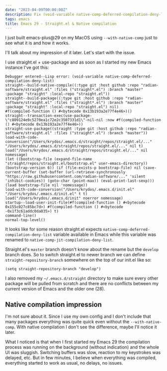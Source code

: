 ```yaml
---
date: "2023-04-09T00:00:00Z"
description: Fix (void-variable native-comp-deferred-compilation-deny-list) error
tags: emacs
title: Emacs 29 - Straight.el & Native compilation
---
```


I just built emacs-plus@29 on my MacOS using `--with-native-comp` just
to see what it is and how it works.

I'll talk about my impression of it later. Let's start with the issue.

I use straight.el + use-package and as soon as I started my
new Emacs instance I've got this:


```emacs-lisp
Debugger entered--Lisp error: (void-variable native-comp-deferred-compilation-deny-list)
straight--build-native-compile((:type git :host github :repo "radian-software/straight.el" :files ("straight*.el") :branch "master" :package "straight" :local-repo "straight.el"))
straight--build-package((:type git :host github :repo "radian-software/straight.el" :files ("straight*.el") :branch "master" :package "straight" :local-repo "straight.el") nil)
#f(compiled-function () #<bytecode 0x13b193a2e77f4e46>)()
straight--transaction-exec(use-package-\"c809124e9c5270ea1c72e2c3507331d1\"-nil-nil :now #f(compiled-function () #<bytecode 0x13b193a2e77f4e46>))
straight-use-package((straight :type git :host github :repo "radian-software/straight.el" :files ("straight*.el") :branch "master"))
load-with-code-conversion("/Users/krydos/.emacs.d/straight/repos/straight.el/..." "/Users/krydos/.emacs.d/straight/repos/straight.el/..." nil t)
load("/Users/krydos/.emacs.d/straight/repos/straight.el/..." nil nomessage)
(let ((bootstrap-file (expand-file-name "straight/repos/straight.el/bootstrap.el" user-emacs-directory)) (bootstrap-version 6)) (if (file-exists-p bootstrap-file) nil (save-current-buffer (set-buffer (url-retrieve-synchronously "https://raw.githubusercontent.com/radian-software/..." 'silent 'inhibit-cookies)) (goto-char (point-max)) (eval-print-last-sexp))) (load bootstrap-file nil 'nomessage))
load-with-code-conversion("/Users/krydos/.emacs.d/init.el" "/Users/krydos/.emacs.d/init.el" t t)
load("/Users/krydos/.emacs.d/init" noerror nomessage)
startup--load-user-init-file(#f(compiled-function () #<bytecode 0x155c027c85bc7d>) #f(compiled-function () #<bytecode -0x1f3c61addc0da035>) t)
command-line()
normal-top-level()

```


It looks like for some reason straight.el expects `native-comp-deferred-compilation-deny-list` variable available in Emacs while
this variable was renamed to `native-comp-jit-compilation-deny-list`.

Straight.el's `master` branch doesn't know about the rename but the `develop` branch does.
So to switch straight.el to newer branch we can define `straight-repository-branch` somewhere on the top of our init.el like so:
```emacs-lisp
(setq straight-repository-branch "develop")
```

I also removed my `~/.emacs.d/straight` directory to make sure every other package will be pulled from scratch
and there are no conflicts between my current version of Emacs and the older one (28).

## Native compilation impression

I'm not sure about it. Since I use my own config and I don't include that many packages everything was quite quick
even without the `--with-native-comp`.
With native compilation I don't see the difference, maybe I'll notice it later.

What I noticed is that when I first started my Emacs 29 the compilation process was running on the background (without indication) and
the whole UI was sluggish. Switching buffers was slow, reaction to my keystrokes was delayed, etc.
But in few minutes, I believe when everything was compiled, everything started to work as usual, no delays, no issues.
